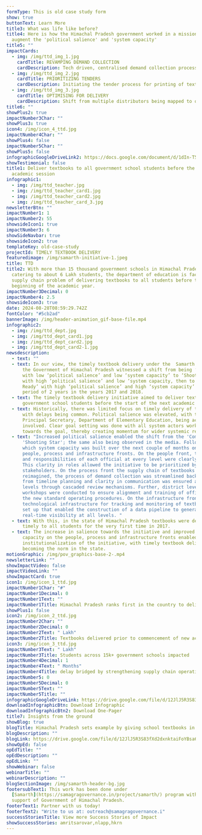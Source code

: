 ```yaml
---
formType: This is old case study form
show: true
buttonText: Learn More
title3: What was life like before?
title4: Here is how the Himachal Pradesh government worked in a mission mode to
  augment the 'political salience' and 'system capacity'
title5: ""
impactCards:
  - img: /img/ttd_img_1.jpg
    cardTitle: REVAMPING DEMAND COLLECTION
    cardDescription: Tech driven, centralised demand collection process introduced
  - img: /img/ttd_img_2.jpg
    cardTitle: PRIORITIZING TENDERS
    cardDescription: Initiating the tender process for printing of textbooks early on
  - img: /img/ttd_img_3.jpg
    cardTitle: OPTIMISING FOR DELIVERY
    cardDescription: Shift from multiple distributors being mapped to one school
title6: ""
showPlus2: true
impactNumber3Char: ""
showPlus3: true
icon4: /img/icon_4_ttd.jpg
impactNumber4Char: ""
showPlus4: false
impactNumber5Char: ""
showPlus5: false
infographicGoogleDriveLink2: https://docs.google.com/document/d/1dIn-T5olry3VBO0c0s3obX6878iY_hjLhQTX49oUbS4/edit?usp=sharing
showTestimonial: false
title1: Deliver textbooks to all government school students before the next
  academic session
infographic1:
  - img: /img/ttd_teacher.jpg
  - img: /img/ttd_teacher_card1.jpg
  - img: /img/ttd_teacher_card2.jpg
  - img: /img/ttd_teacher_card_3.jpg
newsletterBtn: ""
impactNumber1: 1
impactNumber2: 55
showsideIcon1: true
impactNumber3: 6
showSideNavbar: true
showsideIcon2: true
templateKey: old-case-study
projectId: TIMELY TEXTBOOK DELIVERY
featuredimage: /img/samarth-initiative-1.jpeg
title: TTD
title2: With more than 15 thousand government schools in Himachal Pradesh,
  catering to about 6 Lakh students, the department of education is faced with a
  supply chain problem of delivering textbooks to all students before the
  beginning of the academic year.
impactNumber3Decimal: 0
impactNumber4: 2.5
showsideIcon3: true
date: 2024-08-28T08:59:29.742Z
fontColor: "#5cb2ad"
bannerImage: /img/header-animation_gif-base-file.mp4
infographic2:
  - img: /img/ttd_dept.jpg
  - img: /img/ttd_dept_card1.jpg
  - img: /img/ttd_dept_card2.jpg
  - img: /img/ttd_dept_card2-1.jpg
newsdescription:
  - text: ""
  - text: In our view, the timely textbook delivery under the  Samarth Programme of
      the Government of Himachal Pradesh witnessed a shift from being ‘Comatose’
      with low ‘political salience’ and low ‘system capacity’ to ‘Shooting Star’
      with high ‘political salience’ and low ‘system capacity, then to  ‘Battle
      Ready’ with high ‘political salience’ and high ‘system capacity’ over a
      period of 2 years in the years 2017 and 2018.
  - text: The timely textbook delivery initiative aimed to deliver textbooks to all
      government school students before the start of the next academic session.
  - text: Historically, there was limited focus on timely delivery of textbooks,
      with delays being common. Political salience was elevated, with the
      Principal Secretary, Department of Elementary Education, being actively
      involved. Clear goal setting was done with all system actors working
      towards the goal, thereby creating momentum for wider systemic reforms.
  - text: "Increased political salience enabled the shift from the 'Comatose' to
      'Shooting Star'; the same also being observed in the media. Following
      which system capacity was built over the next couple of months on the
      people, process and infrastructure fronts. On the people front, the roles
      and responsibilities of each official at every level were clearly defined.
      This clarity in roles allowed the initiative to be prioritized by all
      stakeholders. On the process front the supply chain of textbooks was
      reimagined, the process of demand collection was streamlined backwards
      from timeline planning and clarity in communication was ensured at all
      levels through cascaded review mechanisms. Further, district level
      workshops were conducted to ensure alignment and training of officials on
      the new standard operating procedures. On the infrastructure front,
      technological infrastructure for tracking and monitoring of textbooks was
      set up that enabled the construction of a data pipeline to generate
      real-time visibility at all levels. "
  - text: With this, in the state of Himachal Pradesh textbooks were delivered
      timely to all students for the very first time in 2017.
  - text: The increase in salience towards the initiative and improved system
      capacity on the people, process and infrastructure fronts enabled
      institutionalization of the initiative, with timely textbook delivery
      becoming the norm in the state.
motionGraphic: /img/pov_graphics-base-2-.mp4
newsletterLink: ""
showImpactVideo: false
impactVideoLink: ""
showImpactCard: true
icon1: /img/icon_1_ttd.jpg
impactNumber1Char: "#"
impactNumber1Decimal: 0
impactNumber1Text: ""
impactNumber1Title: Himachal Pradesh ranks first in the country to deliver textbooks timely
showPlus1: false
icon2: /img/icon_2_ttd.jpg
impactNumber2Char: ""
impactNumber2Decimal: 0
impactNumber2Text: " Lakh"
impactNumber2Title: Textbooks delivered prior to commencement of new academic session
icon3: /img/icon_3_ttd.jpg
impactNumber3Text: " Lakh"
impactNumber3Title: Students across 15k+ government schools impacted
impactNumber4Decimal: 1
impactNumber4Text: " Months"
impactNumber4Title: delay bridged by strengthening supply chain operations
impactNumber5: 0
impactNumber5Decimal: 0
impactNumber5Text: ""
impactNumber5Title: ""
infographicGoogleDriveLink: https://drive.google.com/file/d/12JlJ5R3S83fXd2dxnktaiFoYBsa6ezQm/view?usp=sharing
downloadInfographicBtn: Download Infographic
downloadInfographicBtn2: Download One-Pager
title7: Insights from the ground
showBlog: true
blogTitle: Himachal Pradesh sets example by giving school textbooks in advance
blogDescription: ""
blogLink: https://drive.google.com/file/d/12JlJ5R3S83fXd2dxnktaiFoYBsa6ezQm/view?usp=sharing
showOpEd: false
opEdTitle: ""
opEdDescription: ""
opEdLink: ""
showWebinar: false
webinarTitle: ""
webinarDescription: ""
blogSectionImage: /img/samarth-header-bg.jpg
footersubText1: T﻿his work has been done under
  [Samarth](https://samagragovernance.in/project/samarth/) program with the
  support of Government of Hi﻿machal Pradesh.
footerText1: Partner with us today!
footerText2: "Write to us at: outreach@samagragovernance.i"
successStoriesTitle: View more Success Stories of Impact
showSuccessStories: amritsarovar,nlapp,hkrn
---
```

